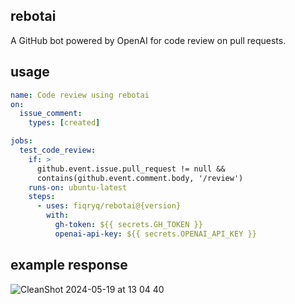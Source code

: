 ## rebotai
A GitHub bot powered by OpenAI for code review on pull requests.

## usage
```yaml
name: Code review using rebotai
on:
  issue_comment:
    types: [created]

jobs: 
  test_code_review:
    if: >
      github.event.issue.pull_request != null &&
      contains(github.event.comment.body, '/review')
    runs-on: ubuntu-latest
    steps:
      - uses: fiqryq/rebotai@{version}
        with:
          gh-token: ${{ secrets.GH_TOKEN }}
          openai-api-key: ${{ secrets.OPENAI_API_KEY }}
```

## example response 
![CleanShot 2024-05-19 at 13 04 40](https://github.com/fiqryq/rebotai/assets/25787603/3cad6a1b-6f1f-4d85-9eb2-86a36acacc8b)
